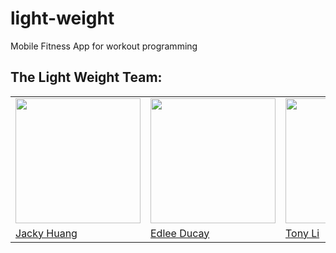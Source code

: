 # light-weight
Mobile Fitness App for workout programming

## The Light Weight Team:

<table>
	<tr>
		<td><img src="https://avatars.githubusercontent.com/u/44718684?v=4" width="200"></td>
		<td><img src="https://avatars2.githubusercontent.com/u/55123805?v=4" width="200"></td>
		<td><img src="https://avatars.githubusercontent.com/u/59937008?v=4" width="200"></td>
	</tr>
	<tr>
	<td>
		<a href="https://github.com/JackyH56" target="_blank" >Jacky Huang</a>
	</td>
	<td>
		<a href="https://github.com/EdleeDucay" target="_blank" >Edlee Ducay</a>
	</td>
	<td>
		<a href="https://github.com/tonyxli" target="_blank" >Tony Li</a>
	</td>
	</tr>
</table>
